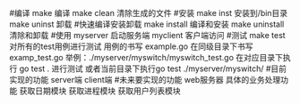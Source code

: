#编译
make            编译
make clean      清除生成的文件
#安装
make inst       安装到/bin目录
make uninst     卸载
#快速编译安装卸载
make install    编译和安装
make uninstall  清除和卸载
#使用
myserver        启动服务端
myclient        客户端访问
#测试
make test       对所有的test用例进行测试
用例的书写
    example.go
    在同级目录下书写examp_test.go 
    举例：./myserver/myswitch/myswitch_test.go
    在对应目录下执行 go test . 进行测试
    或者当前目录下执行go test ./myserver/myswitch/
#目前实现的功能
server端
client端
#未来要实现的功能
web服务器
具体的业务处理功能
    获取日期模块
    获取进程模块
    获取用户列表模块
